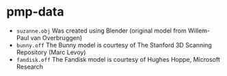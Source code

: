 # pmp-data

* `suzanne.obj` Was created using Blender (original model from Willem-Paul van Overbruggen)
* `bunny.off` The Bunny model is courtesy of The Stanford 3D Scanning Repository (Marc Levoy)
* `fandisk.off` The Fandisk model is courtesy of Hughes Hoppe, Microsoft Research
